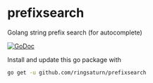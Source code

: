 # prefixsearch

Golang string prefix search (for autocomplete)

[![GoDoc](http://godoc.org/github.com/ringsaturn/prefixsearch?status.svg)](http://godoc.org/github.com/ringsaturn/prefixsearch)

Install and update this go package with

```bash
go get -u github.com/ringsaturn/prefixsearch
```
